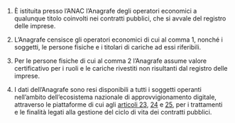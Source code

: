 1. È istituita presso l’ANAC l’Anagrafe degli operatori economici a qualunque titolo coinvolti nei contratti pubblici, che si avvale del registro delle imprese.

2. L’Anagrafe censisce gli operatori economici di cui al comma 1, nonché i soggetti, le persone fisiche e i titolari di cariche ad essi riferibili.

3. Per le persone fisiche di cui al comma 2 l’Anagrafe assume valore certificativo per i ruoli e le cariche rivestiti non risultanti dal registro delle imprese.
  
4. I dati dell’Anagrafe sono resi disponibili a tutti i soggetti operanti nell’ambito dell’ecosistema nazionale di approvvigionamento digitale, attraverso le piattaforme di cui  agli [articoli 23](/articolo-23/2), [24](/articolo-24/2) e [25](/articolo-25/1), per i trattamenti e le finalità legati alla gestione del ciclo di vita dei  contratti pubblici. 